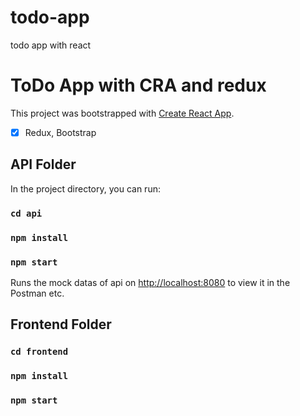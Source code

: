 # todo-app
todo app with react
# ToDo App with CRA and redux

This project was bootstrapped with [Create React App](https://github.com/facebook/create-react-app).

- [x] Redux, Bootstrap

## API Folder

In the project directory, you can run:

### `cd api`

### `npm install`

### `npm start`

Runs the mock datas of api on [http://localhost:8080](http://localhost:8080) to view it in the Postman etc.

## Frontend Folder

### `cd frontend`

### `npm install`

### `npm start`
